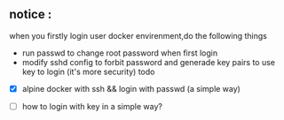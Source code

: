 ## notice : 
when you firstly login user docker envirenment,do the following things
* run passwd to change root password when first login 
* modify sshd config to forbit password and generade key pairs to use key to login (it's more security) 
todo

- [x] alpine docker with ssh && login with passwd (a simple way)
- [ ] how to login with key in a simple way?

